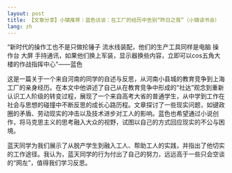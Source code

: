 ```yaml
---
layout: post
title: 【文章分享】小镇推荐｜蓝色访谈：在工厂的经历中告别“昨日之我”（小镇读书会）
lang: zh
---
```


“新时代的操作工也不是只做抡锤子 流水线装配，他们的生产工具同样是电脑 操作台 大屏 手持通讯，如果他们换上军装，显示器换些内容，立即可以cos五角大楼的作战指挥中心”——蓝色

这是一篇关于一个来自河南的同学的自述与反思，从河南小县城的教育竞争到上海工厂的亲身经历。在本文中他讲述了自己从在教育竞争中形成的“社达”观念到重新认识工人阶级的转变过程，展现了一个来自高考大省的普通学生，从中学到工作在社会与思想的碰撞中不断反思的成长心路历程。文章探讨了一些现实问题，如键政圈的矛盾、劳动现实的冲击以及技术进步对工人的影响。蓝色也希望通过小说创作，将马克思主义的思考融入大众的视野，试图以自己的方式回应现实的不公与困境。

蓝天同学为我们展示了从脱产学生到融入工人、帮助工人的实践，并指出了他切实的工作途径。我认为，蓝天同学的行为付出了自己的努力，远远高于一些只会空谈的“网左”，值得我们学习反思。
